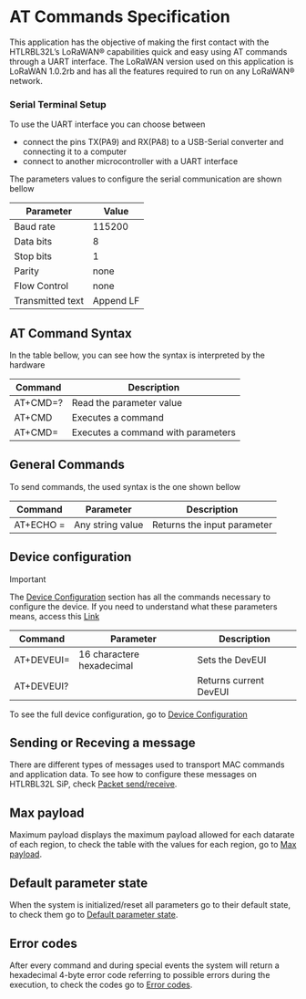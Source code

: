 # AT Commands Specification

This application has the objective of making the first contact with the HTLRBL32L’s LoRaWAN® capabilities quick and easy using AT commands through a UART interface. The LoRaWAN version used on this application is LoRaWAN 1.0.2rb and has all the features required to run on any LoRaWAN® network.

### Serial Terminal Setup

To use the UART interface you can choose between 
- connect the pins TX(PA9) and RX(PA8) to a USB-Serial converter and connecting it to a computer
- connect to another microcontroller with a UART interface

The parameters values to configure the serial communication are shown bellow

| Parameter    | Value      |
| ---------------- | ---------- |
| Baud rate        | 115200     |
| Data bits        | 8          |
| Stop bits        | 1          |
| Parity           |  none      |
| Flow Control     |  none      |
| Transmitted text |  Append LF |

## AT Command Syntax

In the table bellow, you can see how the syntax is interpreted by the hardware

| **Command**         | **Description**                    |
| ------------------- | ---------------------------------- |
| AT+CMD=?            | Read the parameter value           |
| AT+CMD              | Executes a command                 |
| AT+CMD=<parameters> | Executes a command with parameters |

## General Commands

To send commands, the used syntax is the one shown bellow

| **Command**      | **Parameter**    | **Description**             |
| ---------------- | ---------------- | --------------------------- |
| AT+ECHO =<param> | Any string value | Returns the input parameter |


## Device configuration

> [!IMPORTANT]
> The [Device Configuration](Documentation/Device_Configuration.md) section has all the commands necessary to configure the device. If you need to understand what these parameters means, access this [Link](https://www.thethingsindustries.com/docs/devices/abp-vs-otaa/)

| **Command**       | **Parameter**             | **Description**        |
| ----------------- | ------------------------- | ---------------------- |
| AT+DEVEUI=<param> | 16 charactere hexadecimal | Sets the DevEUI        |
| AT+DEVEUI?        |                           | Returns current DevEUI |

To see the full device configuration, go to [Device Configuration](Documentation/Device_Configuration.md)

## Sending or Receving a message
There are different types of messages used to transport MAC commands and application data. To see how to configure these messages on HTLRBL32L SiP, check [Packet send/receive](Documentation/Packet_send_receive.md).

## Max payload
Maximum payload displays the maximum payload allowed for each datarate of each region, to check the table with the values for each region, go to [Max payload](Documentation/Max_payload.md).

## Default parameter state
When the system is initialized/reset all parameters go to their default state, to check them go to [Default parameter state](Documentation/Default_parameter_state.md).

## Error codes
After every command and during special events the system will return a hexadecimal 4-byte error code referring to possible errors during the execution, to check the codes go to [Error codes](Documentation/Error_codes.md).
